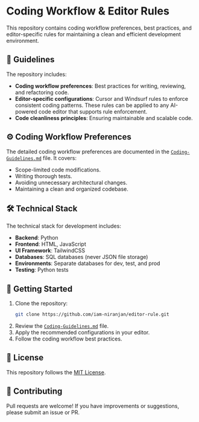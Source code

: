 # Coding Workflow & Editor Rules

This repository contains coding workflow preferences, best practices, and editor-specific rules for maintaining a clean and efficient development environment.

## 📌 Guidelines
The repository includes:
- **Coding workflow preferences**: Best practices for writing, reviewing, and refactoring code.
- **Editor-specific configurations**: Cursor and Windsurf rules to enforce consistent coding patterns. These rules can be applied to any AI-powered code editor that supports rule enforcement.
- **Code cleanliness principles**: Ensuring maintainable and scalable code.

## ⚙️ Coding Workflow Preferences
The detailed coding workflow preferences are documented in the [`Coding-Guidelines.md`](./Coding-Guidelines.md) file. It covers:
- Scope-limited code modifications.
- Writing thorough tests.
- Avoiding unnecessary architectural changes.
- Maintaining a clean and organized codebase.

## 🛠️ Technical Stack
The technical stack for development includes:
- **Backend**: Python
- **Frontend**: HTML, JavaScript
- **UI Framework**: TailwindCSS
- **Databases**: SQL databases (never JSON file storage)
- **Environments**: Separate databases for dev, test, and prod
- **Testing**: Python tests

## 🚀 Getting Started
1. Clone the repository:
   ```sh
   git clone https://github.com/iam-niranjan/editor-rule.git
   ```
2. Review the [`Coding-Guidelines.md`](./Coding-Guidelines.md) file.
3. Apply the recommended configurations in your editor.
4. Follow the coding workflow best practices.

## 📜 License
This repository follows the [MIT License](LICENSE).

## 🤝 Contributing
Pull requests are welcome! If you have improvements or suggestions, please submit an issue or PR.

